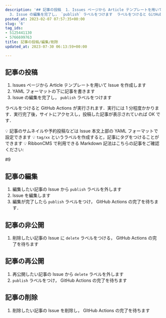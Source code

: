 ```yaml
---
description: '## 記事の投稿  1. Issues ページから Article テンプレートを用いて Issue を作成します 2. YAML フォーマットの下に記事を書きます
  3. Issue の編集を完了し， `publish` ラベルをつけます  ラベルをつけると GitHub Actions が実行されます．実行には 1 分程度かかります．実行完了後，サイトにアクセスし，投稿した記事が表示されていれば...'
posted_at: 2023-02-07 07:57:35+00:00
slug: '6'
tag_ids:
- 5125441130
- 5766699763
title: 記事の投稿/編集/削除
updated_at: 2023-07-30 06:13:59+00:00

---
```

## 記事の投稿

1. Issues ページから Article テンプレートを用いて Issue を作成します
2. YAML フォーマットの下に記事を書きます
3. Issue の編集を完了し， `publish` ラベルをつけます

ラベルをつけると GitHub Actions が実行されます．実行には 1 分程度かかります．実行完了後，サイトにアクセスし，投稿した記事が表示されていれば OK です．

💡 記事のサムネイルや予約投稿などは Issue 本文上部の YAML フォーマットで設定できます
💡 `tag/xx` というラベルを作成すると，記事にタグをつけることができます
💡 RibbonCMS で利用できる Markdown 記法はこちらの記事をご確認ください:

#9 

## 記事の編集

1. 編集したい記事の Issue から `publish` ラベルを外します
2. Issue を編集します
3. 編集が完了したら `publish` ラベルをつけ， GitHub Actions の完了を待ちます．

## 記事の非公開

1. 削除したい記事の Issue に `delete` ラベルをつける， GitHub Actions の完了を待ちます

## 記事の再公開

1. 再公開したい記事の Issue から `delete` ラベルを外します
2. `publish` ラベルをつけ， GitHub Actions の完了を待ちます

## 記事の削除

1. 削除したい記事の Issue を削除し， GItHub Actions の完了を待ちます

